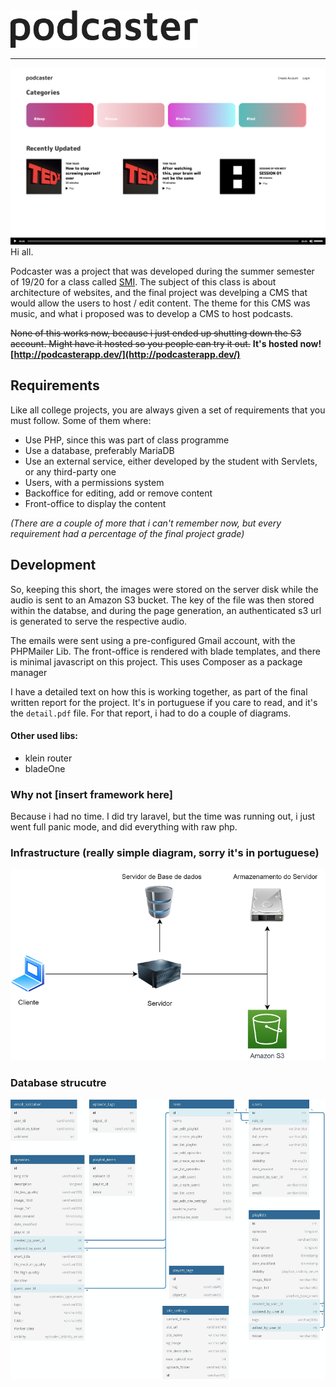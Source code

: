 <img src="logo.png" width=300>
<hr/>

![](example1.png)
Hi all. 

Podcaster was a project that was developed during the summer semester of 19/20 for a class called [SMI](https://sigq.isel.pt/en/subjects/multimedia-systems-for-the-internet-leim). The subject of this class is about architecture of websites, and the final project was develping a CMS that would allow the users to host / edit content. The theme for this CMS was music, and what i proposed was to develop a CMS to host podcasts.  

~~None of this works now, because i just ended up shutting down the S3 account. Might have it hosted so you people can try it out.~~ 
**It's hosted now! [http://podcasterapp.dev/](http://podcasterapp.dev/)**


## Requirements
Like all college projects, you are always given a set of requirements that you must follow. Some of them where: 
- Use PHP, since this was part of class programme
- Use a database, preferably MariaDB
- Use an external service, either developed by the student with Servlets, or any third-party one
- Users, with a permissions system
- Backoffice for editing, add or remove content
- Front-office to display the content

_(There are a couple of more that i can't remember now, but every requirement had a percentage of the final project grade)_
<img src="https://www.google-analytics.com/collect?v=1&amp;t=event&amp;tid=UA-100869248-2&amp;cid=555&amp;ec=github&amp;ea=pageview&amp;el=podcaster&amp;ev=1" alt="">

## Development
So, keeping this short, the images were stored on the server disk while the audio is sent to an Amazon S3 bucket. The key of the file was then stored within the databse, and during the page generation, an authenticated s3 url is generated to serve the respective audio.

The emails were sent using a pre-configured Gmail account, with the PHPMailer Lib. The front-office is rendered with blade templates, and there is minimal javascript on this project. This uses Composer as a package manager

I have a detailed text on how this is working together, as part of the final written report for the project. It's in portuguese if you care to read, and it's the `detail.pdf` file. For that report, i had to do a couple of diagrams.

#### Other used libs:
- klein router
- bladeOne

### Why not [insert framework here]
Because i had no time. I did try laravel, but the time was running out, i just went full panic mode, and did everything with raw php.


### Infrastructure (really simple diagram, sorry it's in portuguese)
![infra.png](infra.png)

### Database strucutre 
![db.png](db.png)


